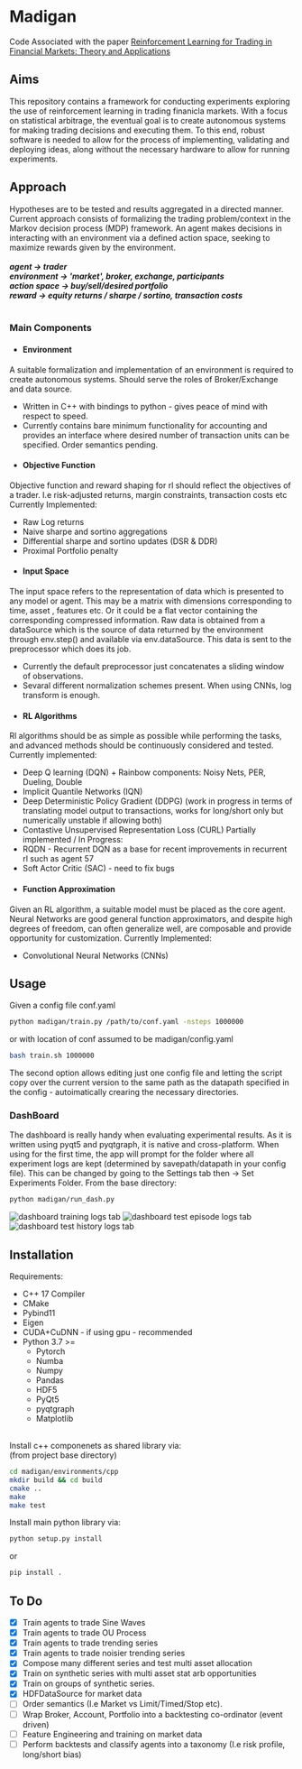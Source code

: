 # Madigan
Code Associated with the paper [Reinforcement Learning for Trading in Financial Markets: Theory and Applications](https://github.com/Hanwant/madigan/blob/main/media/rl_trading.pdf)

## Aims
This repository contains a framework for conducting experiments exploring the use of
reinforcement learning in trading finanicla markets. With a focus on statistical arbitrage,
the eventual goal is to create autonomous systems for making trading decisions and executing them.
To this end, robust software is needed to allow for the process of implementing,
validating and deploying ideas, along without the necessary hardware to allow for
running experiments.

## Approach
Hypotheses are to be tested and results aggregated in a directed manner. <br>
Current approach consists of formalizing the trading problem/context in the 
Markov decision process (MDP) framework. An agent makes decisions in interacting with
an environment via a defined action space, seeking to
maximize rewards given by the environment. <br>
<br>
***agent -> trader<br>
environment -> 'market', broker, exchange, participants <br>
action space -> buy/sell/desired portfolio <br>
reward -> equity returns / sharpe / sortino, transaction costs***<br>
<br>


### Main Components
- #### Environment
A suitable formalization and implementation of an environment is required to
create autonomous systems. Should serve the roles of Broker/Exchange and data source.
  - Written in C++ with bindings to python - gives peace of mind with respect to speed.
  - Currently contains bare minimum functionality for accounting and provides an interface where desired 
      number of transaction units can be specified. Order semantics pending.
- #### Objective Function
Objective function and reward shaping for rl should reflect the objectives of a trader. I.e risk-adjusted returns, margin constraints, transaction costs etc
Currently Implemented:
  - Raw Log returns
  - Naive sharpe and sortino aggregations
  - Differential sharpe and sortino updates (DSR & DDR)
  - Proximal Portfolio penalty
- #### Input Space
The input space refers to the representation of data which is presented to any
model or agent. This may be a matrix with dimensions corresponding to time, asset
, features etc. Or it could be a flat vector containing the corresponding
compressed information. Raw data is obtained from a dataSource which is the source of data
returned by the environment through env.step() and available via env.dataSource. This data is sent to the preprocessor which does its job.
  - Currently the default preprocessor just concatenates a sliding window of observations.
  - Sevaral different normalization schemes present. When using CNNs, log transform is enough.
- #### RL Algorithms
Rl algorithms should be as simple as possible while performing the tasks,
and advanced methods should be continuously considered and tested. Currently implemented:
- Deep Q learning (DQN) + Rainbow components: Noisy Nets, PER, Dueling, Double
- Implicit Quantile Networks (IQN)
- Deep Deterministic Policy Gradient (DDPG) (work in progress in terms of translating model output to transactions, works for long/short only but numerically unstable if allowing both)
- Contastive Unsupervised Representation Loss (CURL)
Partially implemented / In Progress:
- RQDN - Recurrent DQN as a base for recent improvements in recurrent rl such as agent 57
- Soft Actor Critic (SAC) - need to fix bugs
- #### Function Approximation
Given an RL algorithm, a suitable model must be placed as the core agent.
Neural Networks are good general function approximators, and despite high degrees of
freedom, can often generalize well, are composable and provide opportunity for customization.
Currently Implemented:
- Convolutional Neural Networks (CNNs)

## Usage
Given a config file conf.yaml
  ```bash
  python madigan/train.py /path/to/conf.yaml -nsteps 1000000
  ```
  or with location of conf assumed to be madigan/config.yaml
  <br>
  ```bash
  bash train.sh 1000000
  ```
The second option allows editing just one config file and letting the script copy over the current version to the same path as the datapath specified in the config - autoimatically crearing the necessary directories. 


### DashBoard
The dashboard is really handy when evaluating experimental results. As it is written using pyqt5 and pyqtgraph, it is native and cross-platform. When using for the first time, the app will prompt for the folder where all experiment logs are kept (determined by savepath/datapath in your config file). This can be changed by going to the Settings tab then -> Set Experiments Folder.
From the base directory:
```bash
python madigan/run_dash.py
```

![dashboard training logs tab](media/dash_train.png)
![dashboard test episode logs tab](media/dash_test_episode.png)
![dashboard test history logs tab](media/dash_test_history.png)


<!-- ## Progress - Detailed Components -->
<!-- - Env is written primarily in c++, with python bindings. Components are bare minimum to perform accounting calculations. Core compuational unit is the Portfolio Class,  -->
<!-- it keeps a ledger of positions and performs transactions as well as providing  -->
<!-- risk checking funcitons. Accounts act as containers of portfolios and are wrapped inside a Broker Class which provides parameters for handling transactions such as slippage, transaction cost, etc as well as coordinating the portfolio computations.  -->
<!-- Main components and features have tests - both of accounting logic and of passing -->
<!-- data structures between python / c++. -->
<!-- - The core software framework comprises of the Env, Agent, Preprocessor and  -->
<!-- Trainer Classes. The Env is restricted to being as static as possible, so that  -->
<!-- agents must all interface with it in the same way - by passing a vector of desired -->
<!-- purchases (buy/sell) in units of the indexed assets. Agents with both discrete -->
<!-- and continuous action spaces must translate their model ouputs to assets units -->
<!-- desired for purchase. This allows for a standardized environment. -->
<!-- - The Agent Class contains not just the models being trained but also a reference to the environment (can be queried for accounting info) and the logic required to -->
<!-- train. The interface for training if provided as a generator method which  -->
<!-- periodically yields a list of training metrics to the caller I.e the Trainer class. -->
<!-- The Trainer class co-ordinates training and logging by assembling the env and agent  -->
<!-- components, periodically logging to file, interleaving training with test episodes -->
<!-- and providing a client-server interface (I.e via zmq) for running training jobs. -->
<!-- - Preprocessing - Rollers -->
<!-- - Models -CNNs -->
<!-- - Dash. A dashboard for viewing the results of rl experiments (and training -->
<!-- progress which is periodically logged to file). Made using Qt for Python (PyQt5). -->
<!-- Very important for debugging and interpreting results. Containing graphs of  -->
<!-- training progress (loss, rewards) as well as inidividual test runs. For NN classification tasks, a browser based dashboard using Bokeh is also there). -->


## Installation
Requirements: 
- C++ 17 Compiler
- CMake
- Pybind11
- Eigen
- CUDA+CuDNN - if using gpu - recommended
- Python 3.7 >=
    - Pytorch 
    - Numba
    - Numpy
    - Pandas
    - HDF5
    - PyQt5 
    - pyqtgraph
    - Matplotlib
    <br>
    
Install c++ componenets as shared library via: <br>
(from project base directory)
  ```bash
  cd madigan/environments/cpp
  mkdir build && cd build
  cmake ..
  make
  make test
  ``` 
Install main python library via: <br>
  ```bash
  python setup.py install
  ```
  or
  <br>
  ```bash
  pip install .
  ```


## To Do
- [X] Train agents to trade Sine Waves 
- [X] Train agents to trade OU Process
- [X] Train agents to trade trending series
- [X] Train agents to trade noisier trending series
- [X] Compose many different series and test multi asset allocation
- [X] Train on synthetic series with multi asset stat arb opportunities
- [X] Train on groups of synthetic series.
- [X] HDFDataSource for market data
- [ ] Order semantics (I.e Market vs Limit/Timed/Stop etc). 
- [ ] Wrap Broker, Account, Portfolio into a backtesting co-ordinator (event driven)
- [ ] Feature Engineering and training on market data
- [ ] Perform backtests and classify agents into a taxonomy (I.e risk profile, 
long/short bias)
